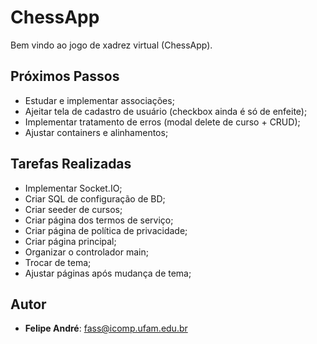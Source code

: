 # ChessApp

Bem vindo ao jogo de xadrez virtual (ChessApp).

## Próximos Passos

* Estudar e implementar associações;
* Ajeitar tela de cadastro de usuário (checkbox ainda é só de enfeite);
* Implementar tratamento de erros (modal delete de curso + CRUD);
* Ajustar containers e alinhamentos;

## Tarefas Realizadas

* Implementar Socket.IO;
* Criar SQL de configuração de BD;
* Criar seeder de cursos;
* Criar página dos termos de serviço;
* Criar página de política de privacidade;
* Criar página principal;
* Organizar o controlador main;
* Trocar de tema;
* Ajustar páginas após mudança de tema;

## Autor

* **Felipe André**: [fass@icomp.ufam.edu.br](mailto:fass@icomp.ufam.edu.br)